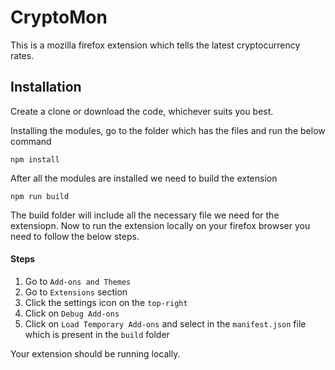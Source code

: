 # CryptoMon
This is a mozilla firefox extension which tells the latest cryptocurrency rates.

## Installation
Create a clone or download the code, whichever suits you best.

Installing the modules, go to the folder which has the files and run the below command 
```
npm install
```

After all the modules are installed we need to build the extension
```
npm run build
```

The build folder will include all the necessary file we need for the extensiopn. Now to run the extension locally on your firefox browser you need to follow the below steps.

#### Steps
1. Go to `Add-ons and Themes` 
2. Go to `Extensions` section 
3. Click the settings icon on the `top-right`
4. Click on `Debug Add-ons`
5. Click on `Load Temporary Add-ons` and select in the `manifest.json` file which is present in the `build` folder

Your extension should be running locally.
